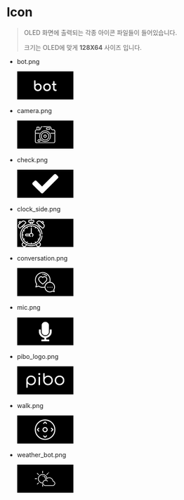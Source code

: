 # Icon

> OLED 화면에 출력되는 각종 아이콘 파일들이 들어있습니다.
>
> 크기는 OLED에 맞게 __128X64__ 사이즈 입니다.

- bot.png

  ![](data/icon/bot.png)

- camera.png

  ![](data/icon/camera.png)

- check.png

  ![](data/icon/check.png)

- clock_side.png

  ![](data/icon/clock_side.png)

- conversation.png

  ![](data/icon/conversation.png)

- mic.png

  ![](data/icon/mic.png)

- pibo_logo.png

  ![](data/icon/pibo_logo.png)

- walk.png

  ![](data/icon/walk.png)

- weather_bot.png

  ![](data/icon/weather_bot.png)